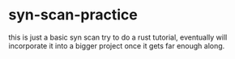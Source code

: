 # syn-scan-practice
this is just a basic syn scan try to do a rust tutorial, eventually will incorporate it into a bigger project once it gets far enough along.
